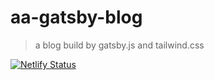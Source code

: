 # aa-gatsby-blog

> a blog build by gatsby.js and tailwind.css


[![Netlify Status](https://api.netlify.com/api/v1/badges/00d1fb58-01c3-48ff-8ff6-e79604b86c2c/deploy-status)](https://app.netlify.com/sites/aa-gatsby-blog/deploys)